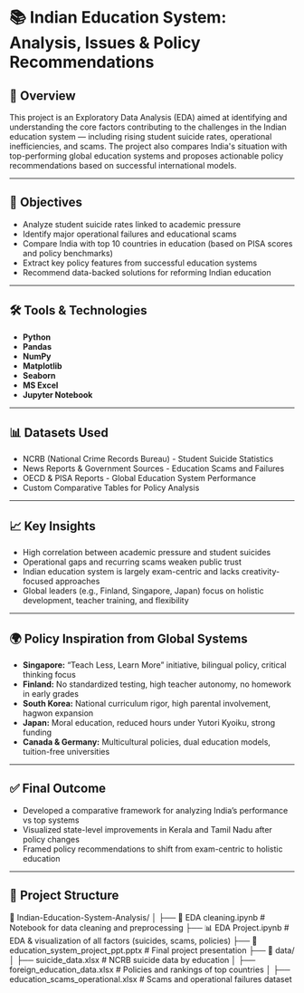 # 📚 Indian Education System: Analysis, Issues & Policy Recommendations

## 📌 Overview

This project is an Exploratory Data Analysis (EDA) aimed at identifying and understanding the core factors contributing to the challenges in the Indian education system — including rising student suicide rates, operational inefficiencies, and scams. The project also compares India's situation with top-performing global education systems and proposes actionable policy recommendations based on successful international models.

---

## 🧠 Objectives

- Analyze student suicide rates linked to academic pressure
- Identify major operational failures and educational scams
- Compare India with top 10 countries in education (based on PISA scores and policy benchmarks)
- Extract key policy features from successful education systems
- Recommend data-backed solutions for reforming Indian education

---

## 🛠️ Tools & Technologies

- **Python**
- **Pandas**
- **NumPy**
- **Matplotlib**
- **Seaborn**
- **MS Excel**
- **Jupyter Notebook**

---

## 📊 Datasets Used

- NCRB (National Crime Records Bureau) - Student Suicide Statistics  
- News Reports & Government Sources - Education Scams and Failures  
- OECD & PISA Reports - Global Education System Performance  
- Custom Comparative Tables for Policy Analysis

---

## 📈 Key Insights

- High correlation between academic pressure and student suicides
- Operational gaps and recurring scams weaken public trust
- Indian education system is largely exam-centric and lacks creativity-focused approaches
- Global leaders (e.g., Finland, Singapore, Japan) focus on holistic development, teacher training, and flexibility

---

## 🌍 Policy Inspiration from Global Systems

- **Singapore:** “Teach Less, Learn More” initiative, bilingual policy, critical thinking focus
- **Finland:** No standardized testing, high teacher autonomy, no homework in early grades
- **South Korea:** National curriculum rigor, high parental involvement, hagwon expansion
- **Japan:** Moral education, reduced hours under Yutori Kyoiku, strong funding
- **Canada & Germany:** Multicultural policies, dual education models, tuition-free universities

---

## ✅ Final Outcome

- Developed a comparative framework for analyzing India’s performance vs top systems
- Visualized state-level improvements in Kerala and Tamil Nadu after policy changes
- Framed policy recommendations to shift from exam-centric to holistic education

---

## 📂 Project Structure

📁 Indian-Education-System-Analysis/
│
├── 🧹 EDA cleaning.ipynb               # Notebook for data cleaning and preprocessing
├── 📊 EDA Project.ipynb     # EDA & visualization of all factors (suicides, scams, policies)
├── 📄 education_system_project_ppt.pptx # Final project presentation
├── 🧾 data/
│   ├── suicide_data.xlsx                # NCRB suicide data by education
│   ├── foreign_education_data.xlsx     # Policies and rankings of top countries
│   ├── education_scams_operational.xlsx # Scams and operational failures dataset


